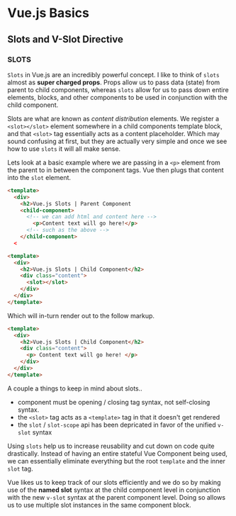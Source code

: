 # Vue.js Basics

## **Slots and V-Slot Directive**

### **SLOTS**

`Slots` in Vue.js are an incredibly powerful concept. I like to think of `slots` almost as **super charged props**. Props allow us to pass data (state) from parent to child components, whereas `slots` allow for us to pass down entire elements, blocks, and other components to be used in conjunction with the child component.

Slots are what are known as _content distribution_ elements. We register a `<slot></slot>` element somewhere in a child components template block, and that `<slot>` tag essentially acts as a content placeholder. Which may sound confusing at first, but they are actually very simple and once we see how to use `slots` it will all make sense.

Lets look at a basic example where we are passing in a `<p>` element from the parent to in between the component tags. Vue then plugs that content into the `slot` element.

```html
<template>
  <div>
    <h2>Vue.js Slots | Parent Component
    <child-component>
      <!-- we can add html and content here -->
        <p>Content text will go here!</p>
      <!-- such as the above -->
    </child-component>
  <
```

```html
<template>
  <div>
    <h2>Vue.js Slots | Child Component</h2>
    <div class="content">
      <slot></slot>
    </div>
  </div>
</template>
```

Which will in-turn render out to the follow markup.

```html
<template>
  <div>
    <h2>Vue.js Slots | Child Component</h2>
    <div class="content">
      <p> Content text will go here! </p>
    </div>
  </div>
</template>
```

A couple a things to keep in mind about slots..

- component must be opening / closing tag syntax, not self-closing syntax.
- the `<slot>` tag acts as a `<template>` tag in that it doesn't get rendered
- the `slot` / `slot-scope` api has been depricated in favor of the unified `v-slot` syntax

Using `slots` help us to increase reusability and cut down on code quite drastically. Instead of having an entire stateful Vue Component being used, we can essentially eliminate everything but the root `template` and the inner `slot` tag.

Vue likes us to keep track of our slots efficiently and we do so by making use of the **named slot** syntax at the child component level in conjunction with the new `v-slot` syntax at the parent component level. Doing so allows us to use multiple slot instances in the same component block.
